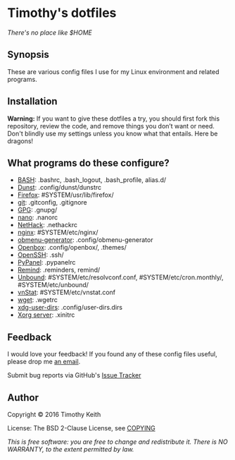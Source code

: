 # Timothy's dotfiles

*There's no place like $HOME*


## Synopsis
These are various config files I use for my Linux environment and related programs. 

## Installation
**Warning:** If you want to give these dotfiles a try, you should first fork this 
repository, review the code, and remove things you don’t want or need. Don't 
blindly use my settings unless you know what that entails. Here be dragons!

## What programs do these configure?
 * [BASH](https://www.gnu.org/software/bash/): .bashrc, .bash_logout, .bash_profile, alias.d/
 * [Dunst](http://knopwob.org/dunst/): .config/dunst/dunstrc
 * [Firefox](https://www.mozilla.org/en-US/firefox/desktop/): #SYSTEM/usr/lib/firefox/
 * [git](https://git-scm.com/): .gitconfig, .gitignore
 * [GPG](https://www.gnupg.org/): .gnupg/
 * [nano](http://www.nano-editor.org/): .nanorc
 * [NetHack](http://www.nethack.org/): .nethackrc
 * [nginx](http://nginx.org/): #SYSTEM/etc/nginx/
 * [obmenu-generator](http://trizenx.blogspot.com/2012/02/obmenu-generator.html): .config/obmenu-generator
 * [Openbox](http://openbox.org/wiki/Main_Page): .config/openbox/, .themes/
 * [OpenSSH](http://www.openssh.com/): .ssh/
 * [PyPanel](http://pypanel.sourceforge.net/): .pypanelrc
 * [Remind](https://www.roaringpenguin.com/products/remind): .reminders, remind/
 * [Unbound](https://unbound.net/): #SYSTEM/etc/resolvconf.conf, #SYSTEM/etc/cron.monthly/, #SYSTEM/etc/unbound/
 * [vnStat](http://humdi.net/vnstat/): #SYSTEM/etc/vnstat.conf
 * [wget](https://www.gnu.org/software/wget/): .wgetrc
 * [xdg-user-dirs](https://www.freedesktop.org/wiki/Software/xdg-user-dirs/): .config/user-dirs.dirs
 * [Xorg server](http://www.x.org/wiki/): .xinitrc

## Feedback
I would love your feedback! If you found any of these config files useful, 
please drop me [an email](mailto:timothykeith@gmail.com).

Submit bug reports via GitHub's [Issue Tracker](https://github.com/keithieopia/dotfiles/issues)

## Author
Copyright &copy; 2016 Timothy Keith

License: The BSD 2-Clause License, see [COPYING](https://raw.githubusercontent.com/keithieopia/dotfiles/master/LICENSE)

_This is free software: you are free to change and redistribute it._
_There is NO WARRANTY, to the extent permitted by law._

